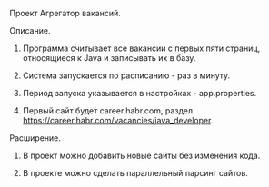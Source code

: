 Проект Агрегатор вакансий.

Описание.

1. Программа считывает все вакансии c первых пяти страниц, относящиеся к Java и записывать их в базу.

2. Система запускается по расписанию - раз в минуту.  

3. Период запуска указывается в настройках - app.properties.

4. Первый сайт будет career.habr.com, раздел https://career.habr.com/vacancies/java_developer.  


Расширение.

1. В проект можно добавить новые сайты без изменения кода.

2. В проекте можно сделать параллельный парсинг сайтов.